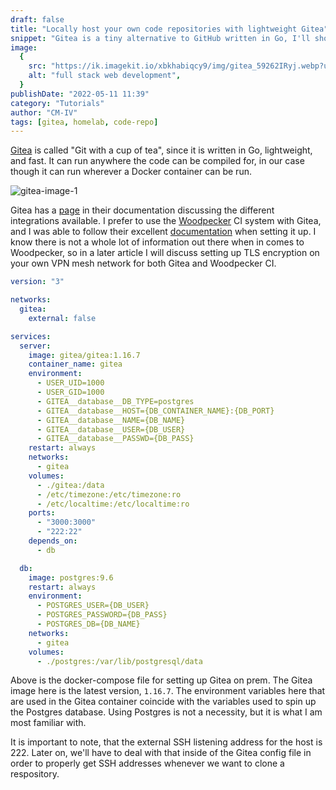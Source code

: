 ```yaml
---
draft: false
title: "Locally host your own code repositories with lightweight Gitea"
snippet: "Gitea is a tiny alternative to GitHub written in Go, I'll show you how to use it."
image:
  {
    src: "https://ik.imagekit.io/xbkhabiqcy9/img/gitea_59262IRyj.webp?updatedAt=1652312437020",
    alt: "full stack web development",
  }
publishDate: "2022-05-11 11:39"
category: "Tutorials"
author: "CM-IV"
tags: [gitea, homelab, code-repo]
---
```


[Gitea](https://gitea.io/en-us/) is called "Git with a cup of tea", since it is written in Go, lightweight, and fast. It can run anywhere the code can be compiled for, in our case though it can run wherever a Docker container can be run.

<img class="image" alt="gitea-image-1" src="https://ik.imagekit.io/xbkhabiqcy9/img/gitea_59262IRyj.webp?ik-sdk-version=javascript-1.4.3&updatedAt=1652312437020" width={860} height={392} alt="Whoogle Search Image" />

Gitea has a [page](https://gitea.com/gitea/awesome-gitea#user-content-devops) in their documentation discussing the different integrations available. I prefer to use the [Woodpecker](https://github.com/woodpecker-ci/woodpecker) CI system with Gitea, and I was able to follow their excellent [documentation](https://woodpecker-ci.org/docs/intro) when setting it up. I know there is not a whole lot of information out there when in comes to Woodpecker, so in a later article I will discuss setting up TLS encryption on your own VPN mesh network for both Gitea and Woodpecker CI.

```yaml
version: "3"

networks:
  gitea:
    external: false

services:
  server:
    image: gitea/gitea:1.16.7
    container_name: gitea
    environment:
      - USER_UID=1000
      - USER_GID=1000
      - GITEA__database__DB_TYPE=postgres
      - GITEA__database__HOST={DB_CONTAINER_NAME}:{DB_PORT}
      - GITEA__database__NAME={DB_NAME}
      - GITEA__database__USER={DB_USER}
      - GITEA__database__PASSWD={DB_PASS}
    restart: always
    networks:
      - gitea
    volumes:
      - ./gitea:/data
      - /etc/timezone:/etc/timezone:ro
      - /etc/localtime:/etc/localtime:ro
    ports:
      - "3000:3000"
      - "222:22"
    depends_on:
      - db

  db:
    image: postgres:9.6
    restart: always
    environment:
      - POSTGRES_USER={DB_USER}
      - POSTGRES_PASSWORD={DB_PASS}
      - POSTGRES_DB={DB_NAME}
    networks:
      - gitea
    volumes:
      - ./postgres:/var/lib/postgresql/data
```

Above is the docker-compose file for setting up Gitea on prem. The Gitea image here is the latest version, `1.16.7`. The environment variables here that are used in the Gitea container coincide with the variables used to spin up the Postgres database. Using Postgres is not a necessity, but it is what I am most familiar with.

It is important to note, that the external SSH listening address for the host is 222. Later on, we'll have to deal with that inside of the Gitea config file in order to properly get SSH addresses whenever we want to clone a respository.
